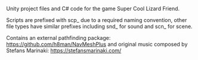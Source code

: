 Unity project files and C# code for the game Super Cool Lizard Friend.

Scripts are prefixed with scp_ due to a required naming convention, other file types have similar prefixes including snd_ for sound and scn_ for scene.

Contains an external pathfinding package: https://github.com/h8man/NavMeshPlus
and original music composed by Stefans Marinaki: https://stefansmarinaki.com/
